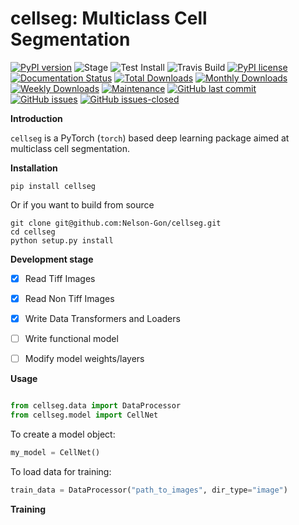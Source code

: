 # cellseg: Multiclass Cell Segmentation 

[![PyPI version](https://badge.fury.io/py/cellseg.svg)](https://badge.fury.io/py/cellseg) 
![Stage](https://www.repostatus.org/badges/latest/wip.svg)
![Test Install](https://github.com/Nelson-Gon/cellseg/workflows/Test%20Install/badge.svg)
![Travis Build](https://travis-ci.com/Nelson-Gon/cellseg.svg?branch=main)
[![PyPI license](https://img.shields.io/pypi/l/cellseg.svg)](https://pypi.python.org/pypi/cellseg/) 
[![Documentation Status](https://readthedocs.org/projects/cellseg/badge/?version=latest)](https://cellseg.readthedocs.io/en/latest/?badge=latest)
[![Total Downloads](https://pepy.tech/badge/cellseg)](https://pepy.tech/project/cellseg)
[![Monthly Downloads](https://pepy.tech/badge/cellseg/month)](https://pepy.tech/project/cellseg)
[![Weekly Downloads](https://pepy.tech/badge/cellseg/week)](https://pepy.tech/project/cellseg)
[![Maintenance](https://img.shields.io/badge/Maintained%3F-yes-green.svg)](https://GitHub.com/Nelson-Gon/cellseg/graphs/commit-activity)
[![GitHub last commit](https://img.shields.io/github/last-commit/Nelson-Gon/cellseg.svg)](https://github.com/Nelson-Gon/cellseg/commits/main)
[![GitHub issues](https://img.shields.io/github/issues/Nelson-Gon/cellseg.svg)](https://GitHub.com/Nelson-Gon/cellseg/issues/)
[![GitHub issues-closed](https://img.shields.io/github/issues-closed/Nelson-Gon/cellseg.svg)](https://GitHub.com/Nelson-Gon/cellseg/issues?q=is%3Aissue+is%3Aclosed)

**Introduction**



`cellseg` is a PyTorch (`torch`) based deep learning package aimed at multiclass cell segmentation.

**Installation**

```shell
pip install cellseg 
```
Or if you want to build from source 

```shell
git clone git@github.com:Nelson-Gon/cellseg.git
cd cellseg
python setup.py install 

```

**Development stage**

- [x] Read Tiff Images

- [x] Read Non Tiff Images

- [x] Write Data Transformers and Loaders

- [ ] Write functional model 

- [ ] Modify model weights/layers




**Usage**

```python

from cellseg.data import DataProcessor
from cellseg.model import CellNet

```

To create a model object:

```python
my_model = CellNet()
```

To load data for training:

```python
train_data = DataProcessor("path_to_images", dir_type="image")
```

**Training**


